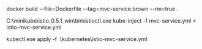 docker build --file=Dockerfile --tag=mvc-service:brown --rm=true .

C:\minikube\istio_0.5.1_win\bin\istioctl.exe kube-inject -f mvc-service.yml > istio-mvc-service.yml

kubectl.exe apply -f .\kubernetes\istio-mvc-service.yml